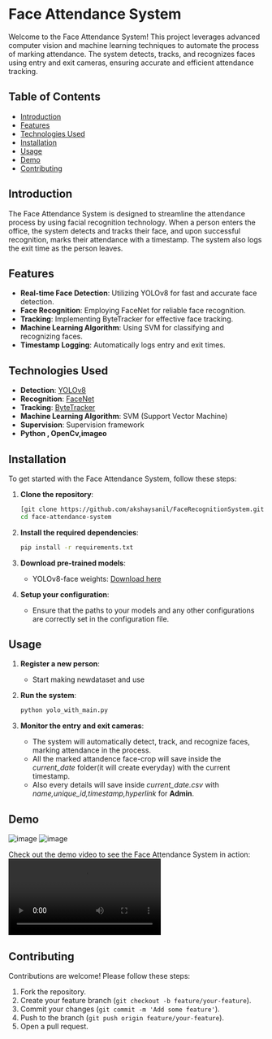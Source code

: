 # Face Attendance System

Welcome to the Face Attendance System! This project leverages advanced computer vision and machine learning techniques to automate the process of marking attendance. The system detects, tracks, and recognizes faces using entry and exit cameras, ensuring accurate and efficient attendance tracking.

## Table of Contents
- [Introduction](#introduction)
- [Features](#features)
- [Technologies Used](#technologies-used)
- [Installation](#installation)
- [Usage](#usage)
- [Demo](#demo)
- [Contributing](#contributing)

## Introduction

The Face Attendance System is designed to streamline the attendance process by using facial recognition technology. When a person enters the office, the system detects and tracks their face, and upon successful recognition, marks their attendance with a timestamp. The system also logs the exit time as the person leaves.

## Features

- **Real-time Face Detection**: Utilizing YOLOv8 for fast and accurate face detection.
- **Face Recognition**: Employing FaceNet for reliable face recognition.
- **Tracking**: Implementing ByteTracker for effective face tracking.
- **Machine Learning Algorithm**: Using SVM for classifying and recognizing faces.
- **Timestamp Logging**: Automatically logs entry and exit times.

## Technologies Used

- **Detection**: [YOLOv8](https://github.com/ultralytics/yolov8)
- **Recognition**: [FaceNet](https://github.com/davidsandberg/facenet)
- **Tracking**: [ByteTracker](https://github.com/ifzhang/ByteTrack)
- **Machine Learning Algorithm**: SVM (Support Vector Machine)
- **Supervision**: Supervision framework
- **Python , OpenCv,imageo**


## Installation

To get started with the Face Attendance System, follow these steps:

1. **Clone the repository**:
    ```sh
    [git clone https://github.com/akshaysanil/FaceRecognitionSystem.git]
    cd face-attendance-system
    ```

2. **Install the required dependencies**:
    ```sh
    pip install -r requirements.txt
    ```

3. **Download pre-trained models**:
   - YOLOv8-face weights: [Download here]([https://github.com/ultralytics/yolov8/releases](https://github.com/akanametov/yolo-face.git))
   
4. **Setup your configuration**:
    - Ensure that the paths to your models and any other configurations are correctly set in the configuration file.

## Usage

1. **Register a new person**:
   - Start making newdataset and use

3. **Run the system**:
    ```sh
    python yolo_with_main.py
    ```

4. **Monitor the entry and exit cameras**:
   - The system will automatically detect, track, and recognize faces, marking attendance in the process.
   - All the marked attandence face-crop will save inside the *current_date* folder(it will create everyday) with the current timestamp.
   - Also every details will save inside *current_date.csv* with *name,unique_id,timestamp,hyperlink* for **Admin**.

## Demo
![image](https://github.com/akshaysanil/FaceRecognitionSystem/assets/104578088/781c97b0-a554-4c4f-84cd-0bb60097b1bf)
![image](https://github.com/akshaysanil/FaceRecognitionSystem/assets/104578088/fd87c70c-6337-44b9-873b-0ab1d8288b45)


Check out the demo video to see the Face Attendance System in action:![Demo Video](https://github.com/akshaysanil/FaceRecognitionSystem/blob/main/result_harshitha.mp4)

## Contributing

Contributions are welcome! Please follow these steps:

1. Fork the repository.
2. Create your feature branch (`git checkout -b feature/your-feature`).
3. Commit your changes (`git commit -m 'Add some feature'`).
4. Push to the branch (`git push origin feature/your-feature`).
5. Open a pull request.

